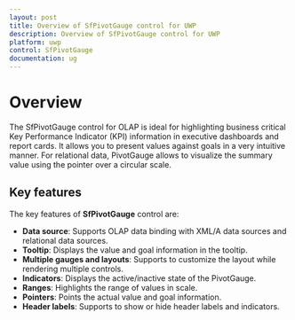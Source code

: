 ```yaml
---
layout: post
title: Overview of SfPivotGauge control for UWP
description: Overview of SfPivotGauge control for UWP
platform: uwp
control: SfPivotGauge
documentation: ug
---
```


# Overview

The SfPivotGauge control for OLAP is ideal for highlighting business critical Key Performance Indicator (KPI) information in executive dashboards and report cards. It allows you to present values against goals in a very intuitive manner. For relational data, PivotGauge allows to visualize the summary value using the pointer over a circular scale.

## Key features

The key features of **SfPivotGauge** control are:

* **Data source**: Supports OLAP data binding with XML/A data sources and relational data sources.
* **Tooltip**: Displays the value and goal information in the tooltip.
* **Multiple gauges and layouts**: Supports to customize the layout while rendering multiple controls.
* **Indicators**: Displays the active/inactive state of the PivotGauge.
* **Ranges**: Highlights the range of values in scale.
* **Pointers**: Points the actual value and goal information.
* **Header labels**: Supports to show or hide header labels and indicators.
